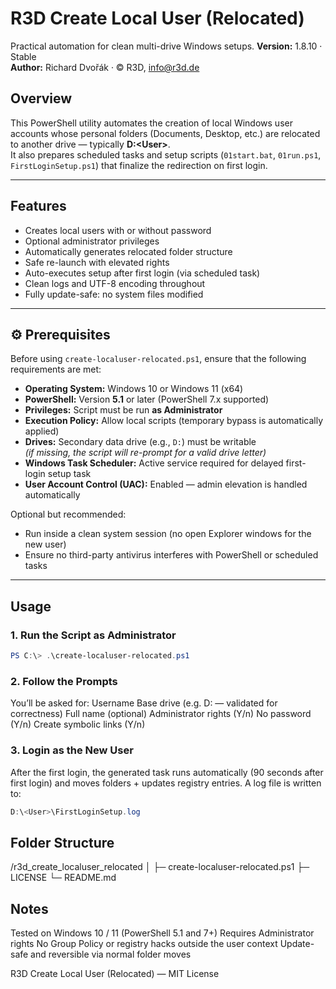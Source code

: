 # R3D Create Local User (Relocated)
Practical automation for clean multi-drive Windows setups.
**Version:** 1.8.10 · Stable  
**Author:** Richard Dvořák · © R3D, info@r3d.de

## Overview
This PowerShell utility automates the creation of local Windows user accounts whose personal folders (Documents, Desktop, etc.) are relocated to another drive — typically **D:\<User>**.  
It also prepares scheduled tasks and setup scripts (`01start.bat`, `01run.ps1`, `FirstLoginSetup.ps1`) that finalize the redirection on first login.

---

## Features
- Creates local users with or without password
- Optional administrator privileges
- Automatically generates relocated folder structure
- Safe re-launch with elevated rights
- Auto-executes setup after first login (via scheduled task)
- Clean logs and UTF-8 encoding throughout
- Fully update-safe: no system files modified

---

## ⚙️ Prerequisites

Before using `create-localuser-relocated.ps1`, ensure that the following requirements are met:

- **Operating System:** Windows 10 or Windows 11 (x64)
- **PowerShell:** Version **5.1** or later (PowerShell 7.x supported)
- **Privileges:** Script must be run **as Administrator**
- **Execution Policy:** Allow local scripts (temporary bypass is automatically applied)
- **Drives:** Secondary data drive (e.g., `D:`) must be writable  
  *(if missing, the script will re-prompt for a valid drive letter)*
- **Windows Task Scheduler:** Active service required for delayed first-login setup task
- **User Account Control (UAC):** Enabled — admin elevation is handled automatically

Optional but recommended:
- Run inside a clean system session (no open Explorer windows for the new user)
- Ensure no third-party antivirus interferes with PowerShell or scheduled tasks

---

## Usage

### 1. Run the Script as Administrator
```powershell
PS C:\> .\create-localuser-relocated.ps1
```

### 2. Follow the Prompts

You’ll be asked for:
Username
Base drive (e.g. D: — validated for correctness)
Full name (optional)
Administrator rights (Y/n)
No password (Y/n)
Create symbolic links (Y/n)

### 3. Login as the New User

After the first login, the generated task runs automatically (90 seconds after first login) and moves folders + updates registry entries.
A log file is written to:
```powershell
D:\<User>\FirstLoginSetup.log
```
## Folder Structure
/r3d_create_localuser_relocated
│
├─ create-localuser-relocated.ps1
├─ LICENSE
└─ README.md

## Notes
Tested on Windows 10 / 11 (PowerShell 5.1 and 7+)
Requires Administrator rights
No Group Policy or registry hacks outside the user context
Update-safe and reversible via normal folder moves


R3D Create Local User (Relocated) — MIT License
